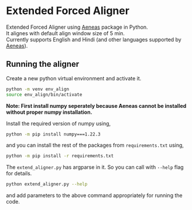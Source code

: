 # Extended Forced Aligner  

Extended Forced Aligner using [Aeneas](https://www.readbeyond.it/aeneas/docs/index.html#) package in Python.  
It alignes with default align window size of 5 min.  
Currently supports English and Hindi (and other languages supported by [Aeneas](https://www.readbeyond.it/aeneas/docs/language.html)).  

## Running the aligner  

Create a new python virtual environment and activate it.  

```bash
python -m venv env_align
source env_align/bin/activate
```

**Note: First install numpy seperately because Aeneas cannot be installed without proper numpy installation.**  

Install the required version of numpy using,  

```bash
python -m pip install numpy===1.22.3
```

and you can install the rest of the packages from `requirements.txt` using,  

```bash
python -m pip install -r requirements.txt
```


The `extend_aligner.py` has argparse in it. So you can call with `--help` flag for details.  

```bash
python extend_aligner.py --help
```

and add parameters to the above command appropriately for running the code.  

